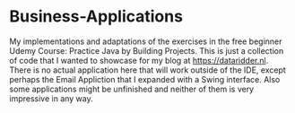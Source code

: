 # Business-Applications
My implementations and adaptations of the exercises in the free beginner Udemy Course: Practice Java by Building Projects. This is just a collection of code that I wanted to showcase for my blog at https://dataridder.nl. There is no actual application here that will work outside of the IDE, except perhaps the Email Appliction that I expanded with a Swing interface. Also some applications might be unfinished and neither of them is very impressive in any way.
